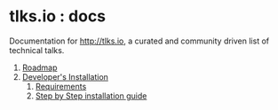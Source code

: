 # tlks.io : docs

Documentation for http://tlks.io, a curated and community driven list of
technical talks.

1. [Roadmap](roadmap.md)
2. [Developer's Installation](devinstall.md)
     1. [Requirements](devinstall.md#requirements)
     2. [Step by Step installation guide](devinstall.md#step-by-step-installation-guide)
